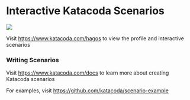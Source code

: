 # Interactive Katacoda Scenarios

[![](http://shields.katacoda.com/katacoda/hagos/count.svg)](https://www.katacoda.com/hagos "Get your profile on Katacoda.com")

Visit https://www.katacoda.com/hagos to view the profile and interactive scenarios

### Writing Scenarios
Visit https://www.katacoda.com/docs to learn more about creating Katacoda scenarios

For examples, visit https://github.com/katacoda/scenario-example
